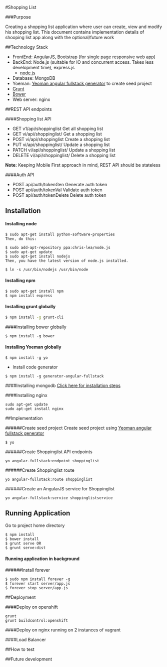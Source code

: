 #Shopping List


###Purpose

Creating a shopping list application where user can create, view and modify his shopping list.
This document contains implementation details of shooping list app along with the optional/future work


##Technology Stack
- FrontEnd: AngularJS, Bootstrap (for single page responsive web app)
- BackEnd: Node.js (suitable for IO and concurrent access. Takes less development time), express.js
    - [node.js](http://www.toptal.com/nodejs/why-the-hell-would-i-use-node-js)
- Database: MongoDB
- Yoeman: [Yeoman angular fullstack generator](https://github.com/DaftMonk/generator-angular-fullstack) to create seed project
- [Grunt](http://gruntjs.com/)
- [Bower](http://bower.io/)
- Web server: nginx


##REST API endpoints

####Shopping list API
- GET    v1/api/shoppinglist         Get all shopping list
- GET    vi/api/shoppinglist/<id>    Get a shopping list
- POST   vi/api/shoppinglist         Create a shopping list
- PUT    vi/api/shoppinglist/<id>    Update a shopping list
- PATCH  vi/api/shoppinglist/<id>    Update a shopping list
- DELETE vi/api/shoppinglist/<id>    Delete a shopping list

**Note:** Keeping Mobile First approach in mind, REST API should be stateless

####Auth API
- POST api/auth/tokenGen      Generate auth token
- POST api/auth/tokenVal      Validate auth token
- POST api/auth/tokenDelete   Delete auth token



## Installation

#### Installing node

```
$ sudo apt-get install python-software-properties
Then, do this:

$ sudo add-apt-repository ppa:chris-lea/node.js
$ sudo apt-get update
$ sudo apt-get install nodejs
Then, you have the latest version of node.js installed.

$ ln -s /usr/bin/nodejs /usr/bin/node
```

#### Installing npm
```
$ sudo apt-get install npm
$ npm install express
```

#### Installing grunt globally

```bash
$ npm install -g grunt-cli
```

####Installing bower globally
```
$ npm install -g bower
```

#### Installing Yoeman globally

```
$ npm install -g yo

```
- Install code generator

```
$ npm install -g generator-angular-fullstack
```

####Installing mongodb
[Click here for installation steps](https://www.digitalocean.com/community/tutorials/how-to-install-mongodb-on-ubuntu-12-04)


####Installing nginx
```
sudo apt-get update
sudo apt-get install nginx
```

##Implementation

######Create seed project
Create seed project using [Yeoman angular fullstack generator](https://github.com/DaftMonk/generator-angular-fullstack)

```
$ yo
```

######Create Shoppinglist API endpoints
```
yo angular-fullstack:endpoint shoppinglist
```

######Create Shoppinglist route
```
yo angular-fullstack:route shoppinglist
```

######Create an AngularJS service for Shoppinglist
```
yo angular-fullstack:service shoppinglistservice
```

## Running Application

Go to project home directory

```
$ npm install
$ bower install
$ grunt serve OR
$ grunt serve:dist
```
#### Running application in background

######Install forever
```
$ sudo npm install forever -g
$ forever start server/app.js
$ forever stop server/app.js
```

##Deployment

####Deploy on openshift
```
grunt
grunt buildcontrol:openshift
```

####Deploy on nginx running on 2 instances of vagrant

####Load Balancer


##How to test


##Future development



